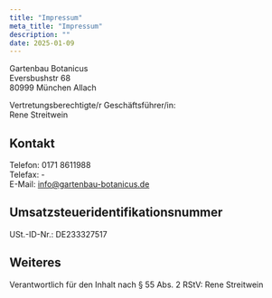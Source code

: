 ```yaml
---
title: "Impressum"
meta_title: "Impressum"
description: ""
date: 2025-01-09
---
```



Gartenbau Botanicus\
Eversbushstr 68\
80999 München Allach

Vertretungsberechtigte/r Geschäftsführer/in:\
Rene Streitwein

## Kontakt
Telefon: 0171 8611988\
Telefax: -\
E-Mail: info@gartenbau-botanicus.de

## Umsatzsteueridentifikationsnummer
USt.-ID-Nr.: DE233327517 

## Weiteres

Verantwortlich für den Inhalt nach § 55 Abs. 2 RStV:
Rene Streitwein 
